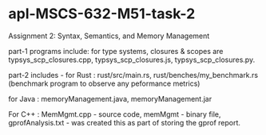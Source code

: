 # apl-MSCS-632-M51-task-2
Assignment 2: Syntax, Semantics, and Memory Management

part-1 programs include: for type systems, closures & scopes are  
typsys_scp_closures.cpp,
typsys_scp_closures.js,
typsys_scp_closures.py.

part-2 includes - 
for Rust : 
    rust/src/main.rs,
    rust/benches/my_benchmark.rs (benchmark program to observe any peformance metrics)

for Java : 
    memoryManagement.java,
    memoryManagement.jar

For C++ : 
    MemMgmt.cpp - source code,
    memMgmt - binary file,
    gprofAnalysis.txt - was created this as part of storing the gprof report.
    
